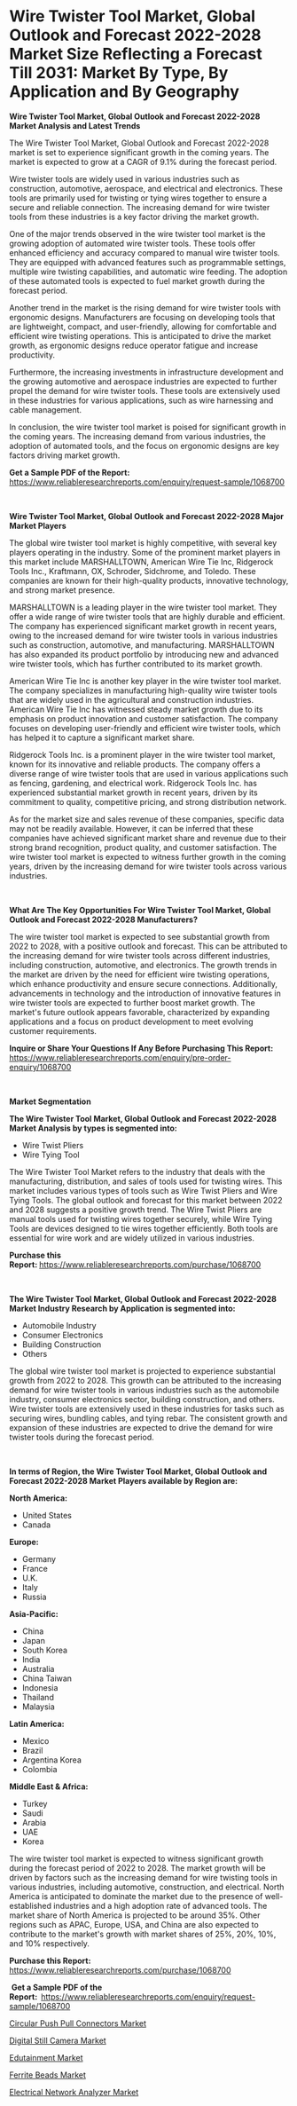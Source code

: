 <p><h1>Wire Twister Tool Market, Global Outlook and Forecast 2022-2028 Market Size Reflecting a Forecast Till 2031: Market By Type, By Application and By Geography</h1></p><p><strong>Wire Twister Tool Market, Global Outlook and Forecast 2022-2028 Market Analysis and Latest Trends</strong></p>
<p><p>The Wire Twister Tool Market, Global Outlook and Forecast 2022-2028 market is set to experience significant growth in the coming years. The market is expected to grow at a CAGR of 9.1% during the forecast period. </p><p>Wire twister tools are widely used in various industries such as construction, automotive, aerospace, and electrical and electronics. These tools are primarily used for twisting or tying wires together to ensure a secure and reliable connection. The increasing demand for wire twister tools from these industries is a key factor driving the market growth.</p><p>One of the major trends observed in the wire twister tool market is the growing adoption of automated wire twister tools. These tools offer enhanced efficiency and accuracy compared to manual wire twister tools. They are equipped with advanced features such as programmable settings, multiple wire twisting capabilities, and automatic wire feeding. The adoption of these automated tools is expected to fuel market growth during the forecast period.</p><p>Another trend in the market is the rising demand for wire twister tools with ergonomic designs. Manufacturers are focusing on developing tools that are lightweight, compact, and user-friendly, allowing for comfortable and efficient wire twisting operations. This is anticipated to drive the market growth, as ergonomic designs reduce operator fatigue and increase productivity.</p><p>Furthermore, the increasing investments in infrastructure development and the growing automotive and aerospace industries are expected to further propel the demand for wire twister tools. These tools are extensively used in these industries for various applications, such as wire harnessing and cable management.</p><p>In conclusion, the wire twister tool market is poised for significant growth in the coming years. The increasing demand from various industries, the adoption of automated tools, and the focus on ergonomic designs are key factors driving market growth.</p></p>
<p><strong>Get a Sample PDF of the Report:&nbsp;</strong> <a href="https://www.reliableresearchreports.com/enquiry/request-sample/1068700">https://www.reliableresearchreports.com/enquiry/request-sample/1068700</a></p>
<p>&nbsp;</p>
<p><strong>Wire Twister Tool Market, Global Outlook and Forecast 2022-2028 Major Market Players</strong></p>
<p><p>The global wire twister tool market is highly competitive, with several key players operating in the industry. Some of the prominent market players in this market include MARSHALLTOWN, American Wire Tie Inc, Ridgerock Tools Inc., Kraftmann, OX, Schroder, Sidchrome, and Toledo. These companies are known for their high-quality products, innovative technology, and strong market presence.</p><p>MARSHALLTOWN is a leading player in the wire twister tool market. They offer a wide range of wire twister tools that are highly durable and efficient. The company has experienced significant market growth in recent years, owing to the increased demand for wire twister tools in various industries such as construction, automotive, and manufacturing. MARSHALLTOWN has also expanded its product portfolio by introducing new and advanced wire twister tools, which has further contributed to its market growth.</p><p>American Wire Tie Inc is another key player in the wire twister tool market. The company specializes in manufacturing high-quality wire twister tools that are widely used in the agricultural and construction industries. American Wire Tie Inc has witnessed steady market growth due to its emphasis on product innovation and customer satisfaction. The company focuses on developing user-friendly and efficient wire twister tools, which has helped it to capture a significant market share.</p><p>Ridgerock Tools Inc. is a prominent player in the wire twister tool market, known for its innovative and reliable products. The company offers a diverse range of wire twister tools that are used in various applications such as fencing, gardening, and electrical work. Ridgerock Tools Inc. has experienced substantial market growth in recent years, driven by its commitment to quality, competitive pricing, and strong distribution network.</p><p>As for the market size and sales revenue of these companies, specific data may not be readily available. However, it can be inferred that these companies have achieved significant market share and revenue due to their strong brand recognition, product quality, and customer satisfaction. The wire twister tool market is expected to witness further growth in the coming years, driven by the increasing demand for wire twister tools across various industries.</p></p>
<p>&nbsp;</p>
<p><strong>What Are The Key Opportunities For Wire Twister Tool Market, Global Outlook and Forecast 2022-2028 Manufacturers?</strong></p>
<p><p>The wire twister tool market is expected to see substantial growth from 2022 to 2028, with a positive outlook and forecast. This can be attributed to the increasing demand for wire twister tools across different industries, including construction, automotive, and electronics. The growth trends in the market are driven by the need for efficient wire twisting operations, which enhance productivity and ensure secure connections. Additionally, advancements in technology and the introduction of innovative features in wire twister tools are expected to further boost market growth. The market's future outlook appears favorable, characterized by expanding applications and a focus on product development to meet evolving customer requirements.</p></p>
<p><strong>Inquire or Share Your Questions If Any Before Purchasing This Report:</strong> <a href="https://www.reliableresearchreports.com/enquiry/pre-order-enquiry/1068700">https://www.reliableresearchreports.com/enquiry/pre-order-enquiry/1068700</a></p>
<p>&nbsp;</p>
<p><strong>Market Segmentation</strong></p>
<p><strong>The Wire Twister Tool Market, Global Outlook and Forecast 2022-2028 Market Analysis by types is segmented into:</strong></p>
<p><ul><li>Wire Twist Pliers</li><li>Wire Tying Tool</li></ul></p>
<p><p>The Wire Twister Tool Market refers to the industry that deals with the manufacturing, distribution, and sales of tools used for twisting wires. This market includes various types of tools such as Wire Twist Pliers and Wire Tying Tools. The global outlook and forecast for this market between 2022 and 2028 suggests a positive growth trend. The Wire Twist Pliers are manual tools used for twisting wires together securely, while Wire Tying Tools are devices designed to tie wires together efficiently. Both tools are essential for wire work and are widely utilized in various industries.</p></p>
<p><strong>Purchase this Report:&nbsp;</strong><a href="https://www.reliableresearchreports.com/purchase/1068700">https://www.reliableresearchreports.com/purchase/1068700</a></p>
<p>&nbsp;</p>
<p><strong>The Wire Twister Tool Market, Global Outlook and Forecast 2022-2028 Market Industry Research by Application is segmented into:</strong></p>
<p><ul><li>Automobile Industry</li><li>Consumer Electronics</li><li>Building Construction</li><li>Others</li></ul></p>
<p><p>The global wire twister tool market is projected to experience substantial growth from 2022 to 2028. This growth can be attributed to the increasing demand for wire twister tools in various industries such as the automobile industry, consumer electronics sector, building construction, and others. Wire twister tools are extensively used in these industries for tasks such as securing wires, bundling cables, and tying rebar. The consistent growth and expansion of these industries are expected to drive the demand for wire twister tools during the forecast period.</p></p>
<p>&nbsp;</p>
<p><strong>In terms of Region, the Wire Twister Tool Market, Global Outlook and Forecast 2022-2028 Market Players available by Region are:</strong></p>
<p>
    <p> <strong> North America: </strong>
        <ul>
            <li>United States</li>
            <li>Canada</li>
        </ul>
        </p> 
    <p> <strong> Europe: </strong>
        <ul>
            <li>Germany</li>
            <li>France</li>
            <li>U.K.</li>
            <li>Italy</li>
            <li>Russia</li>
        </ul>
        </p> 
    <p> <strong> Asia-Pacific: </strong>
        <ul>
            <li>China</li>
            <li>Japan</li>
            <li>South Korea</li>
            <li>India</li>
            <li>Australia</li>
            <li>China Taiwan</li>
            <li>Indonesia</li>
            <li>Thailand</li>
            <li>Malaysia</li>
        </ul>
        </p> 
    <p> <strong> Latin America: </strong>
        <ul>
            <li>Mexico</li>
            <li>Brazil</li>
            <li>Argentina Korea</li>
            <li>Colombia</li>
        </ul>
        </p> 
    <p> <strong> Middle East & Africa: </strong>
        <ul>
            <li>Turkey</li>
            <li>Saudi</li>
            <li>Arabia</li>
            <li>UAE</li>
            <li>Korea</li>
        </ul>
    </p>
    </p>
<p><p>The wire twister tool market is expected to witness significant growth during the forecast period of 2022 to 2028. The market growth will be driven by factors such as the increasing demand for wire twisting tools in various industries, including automotive, construction, and electrical. North America is anticipated to dominate the market due to the presence of well-established industries and a high adoption rate of advanced tools. The market share of North America is projected to be around 35%. Other regions such as APAC, Europe, USA, and China are also expected to contribute to the market's growth with market shares of 25%, 20%, 10%, and 10% respectively.</p></p>
<p><strong>Purchase this Report: </strong><a href="https://www.reliableresearchreports.com/purchase/1068700">https://www.reliableresearchreports.com/purchase/1068700</a></p>
<p>&nbsp;<strong>Get a Sample PDF of the Report:&nbsp;&nbsp;</strong><a href="https://www.reliableresearchreports.com/enquiry/request-sample/1068700">https://www.reliableresearchreports.com/enquiry/request-sample/1068700</a></p>
<p><strong></strong></p>
<p><p><a href="https://medium.com/@stephenarmstrong52/circular-push-pull-connectors-market-report-reveals-the-latest-trends-and-growth-opportunities-of-804f6a63beaf">Circular Push Pull Connectors Market</a></p><p><a href="https://medium.com/@stephenarmstrong52/analyzing-digital-still-camera-market-global-industry-perspective-and-forecast-2024-to-2031-88c1964396ac">Digital Still Camera Market</a></p><p><a href="https://medium.com/@lorilarson1929/edutainment-market-trends-forecast-and-competitive-analysis-to-2031-4c63ea48350c">Edutainment Market</a></p><p><a href="https://medium.com/@stephenarmstrong52/ferrite-beads-market-size-cagr-trends-2024-2030-bb100c065d3a">Ferrite Beads Market</a></p><p><a href="https://medium.com/@stephenarmstrong52/electrical-network-analyzer-market-trends-forecast-and-competitive-analysis-to-2031-68fa10703cd1">Electrical Network Analyzer Market</a></p></p>